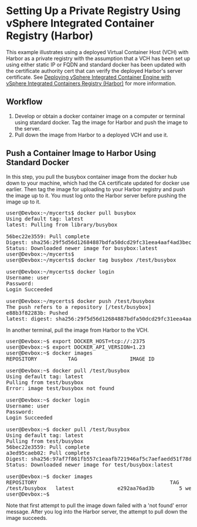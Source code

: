 # Setting Up a Private Registry Using vSphere Integrated Container Registry (Harbor)

This example illustrates using a deployed Virtual Container Host (VCH) with Harbor as a private registry with the assumption that a VCH has been set up using either static IP or FQDN and standard docker has been updated with the certificate authority cert that can verify the deployed Harbor's server certificate. See [Deploying vSphere Integrated Container Engine with vSphere Integrated Containers Registry (Harbor)](deploy_vic_with_harbor.md) for more information.

## Workflow

1. Develop or obtain a docker container image on a computer or terminal using standard docker. Tag the image for Harbor and push the image to the server.
2. Pull down the image from Harbor to a deployed VCH and use it.

## Push a Container Image to Harbor Using Standard Docker

In this step, you pull the busybox container image from the docker hub down to your machine, which had the CA certificate updated for docker use earlier. Then tag the image for uploading to your Harbor registry and push the image up to it. You must log onto the Harbor server before pushing the image up to it.

<pre>
user@Devbox:~/mycerts$ docker pull busybox
Using default tag: latest
latest: Pulling from library/busybox

56bec22e3559: Pull complete 
Digest: sha256:29f5d56d12684887bdfa50dcd29fc31eea4aaf4ad3bec43daf19026a7ce69912
Status: Downloaded newer image for busybox:latest
user@Devbox:~/mycerts$ 
user@Devbox:~/mycerts$ docker tag busybox <Harbor FQDN or static IP>/test/busybox

user@Devbox:~/mycerts$ docker login <Harbor FQDN or static IP>
Username: user
Password: 
Login Succeeded

user@Devbox:~/mycerts$ docker push <Harbor FQDN or static IP>/test/busybox
The push refers to a repository [<Harbor FQDN or static IP>/test/busybox]
e88b3f82283b: Pushed 
latest: digest: sha256:29f5d56d12684887bdfa50dcd29fc31eea4aaf4ad3bec43daf19026a7ce69912 size: 527
</pre>

In another terminal, pull the image from Harbor to the VCH.
<pre>
user@Devbox:~$ export DOCKER_HOST=tcp://<Deployed VCH IP>:2375
user@Devbox:~$ export DOCKER_API_VERSION=1.23
user@Devbox:~$ docker images
REPOSITORY          TAG                 IMAGE ID            CREATED             SIZE

user@Devbox:~$ docker pull <Harbor FQDN or static IP>/test/busybox
Using default tag: latest
Pulling from test/busybox
Error: image test/busybox not found

user@Devbox:~$ docker login <Harbor FQDN or static IP>
Username: user
Password: 
Login Succeeded

user@Devbox:~$ docker pull <Harbor FQDN or static IP>/test/busybox
Using default tag: latest
Pulling from test/busybox
56bec22e3559: Pull complete 
a3ed95caeb02: Pull complete 
Digest: sha256:97af7f861fb557c1eaafb721946af5c7aefaedd51f78d38fa1828d7ccaae4141
Status: Downloaded newer image for test/busybox:latest

user@Devbox:~$ docker images
REPOSITORY                                           TAG                 IMAGE ID            CREATED             SIZE
<Harbor FQDN or static IP>/test/busybox   latest              e292aa76ad3b        5 weeks ago         1.093 MB
user@Devbox:~$ 
</pre>

Note that first attempt to pull the image down failed with a 'not found' error message. After you log into the Harbor server, the attempt to pull down the image succeeds.